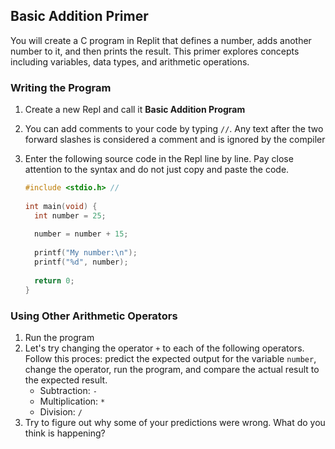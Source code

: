 ## Basic Addition Primer

You will create a C program in Replit that defines a number, adds another number to it, and then prints the result. This primer explores concepts including variables, data types, and arithmetic operations.

### Writing the Program

1. Create a new Repl and call it **Basic Addition Program**
1. You can add comments to your code by typing `//`. Any text after the two forward slashes is considered a comment and is ignored by the compiler
1. Enter the following source code in the Repl line by line. Pay close attention to the syntax and do not just copy and paste the code. 

    ```C
    #include <stdio.h> //
  
    int main(void) {
      int number = 25;
  
      number = number + 15;
  
      printf("My number:\n");
      printf("%d", number);
  
      return 0;
    }
    ```

### Using Other Arithmetic Operators
1. Run the program
1. Let's try changing the operator `+` to each of the following operators. Follow this proces: predict the expected output for the variable `number`, change the operator, run the program, and compare the actual result to the expected result.
    - Subtraction: `-`
    - Multiplication: `*`
    - Division: `/`
1. Try to figure out why some of your predictions were wrong. What do you think is happening?
